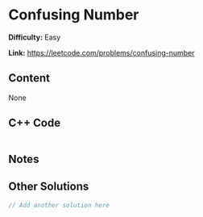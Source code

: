 # Confusing Number

**Difficulty:** Easy

**Link:** https://leetcode.com/problems/confusing-number

## Content

None

## C++ Code

```cpp

```
## Notes

<!--
Add your notes here.

-->
## Other Solutions

```cpp
// Add another solution here
```
